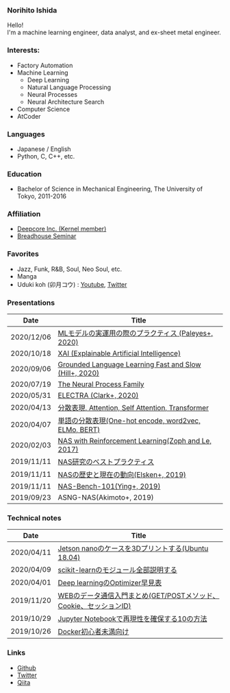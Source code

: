 ### Norihito Ishida
Hello!  
I'm a machine learning engineer, data analyst, and ex-sheet metal engineer.

### Interests:
- Factory Automation
- Machine Learning
    - Deep Learning
    - Natural Language Processing
    - Neural Processes
    - Neural Architecture Search
- Computer Science
- AtCoder

### Languages
- Japanese / English
- Python, C, C++, etc.

### Education
- Bachelor of Science in Mechanical Engineering, The University of Tokyo, 2011-2016

### Affiliation
- [Deepcore Inc. (Kernel member)](https://deepcore.jp/)
- [Breadhouse Seminar](https://twitter.com/breadhouse_semi)

### Favorites
- Jazz, Funk, R&B, Soul, Neo Soul, etc.
- Manga
- Uduki koh (卯月コウ) : [Youtube](https://www.youtube.com/channel/UC3lNFeJiTq6L3UWoz4g1e-A?sub_confirmation=1), [Twitter](https://twitter.com/udukikohh)

### Presentations
|Date|Title|
|---|---|
|2020/12/06|[MLモデルの実運用の際のプラクティス (Paleyes+, 2020)](https://github.com/norihitoishida/breadhouse-semi/tree/main/20201206_ml-deploying)|
|2020/10/18|[XAI (Explainable Artificial Intelligence)](https://docs.google.com/presentation/d/1_sVNHfm-anUprLVklKcpbnx0GdamWZP3EvaTe64EMds/edit#slide=id.g944e2148f1_0_2289)|
|2020/09/06|[Grounded Language Learning Fast and Slow (Hill+, 2020)](https://docs.google.com/presentation/d/1QW4XjsOW8bDtnkGU-ueCQrIAjSuLoZf9eQRNlStpSH4/edit#slide=id.g944e2148f1_0_2289)|
|2020/07/19|[The Neural Process Family](https://github.com/norihitoishida/neural-processes)|
|2020/05/31|[ELECTRA (Clark+, 2020)](https://drive.google.com/file/d/1iov_bIT7z_1MUrO317a7rg6YHoDAM7Jv/view)|
|2020/04/13|[分散表現, Attention, Self Attention, Transformer](https://qiita.com/norihitoishida/items/2fead107792b504eaccf)|
|2020/04/07|[単語の分散表現(One-hot encode, word2vec, ELMo, BERT)](https://qiita.com/norihitoishida/items/85150cfacc1f75f552f3)|
|2020/02/03|[NAS with Reinforcement Learning(Zoph and Le, 2017)](https://qiita.com/norihitoishida/items/41b517225c905606a363)|
|2019/11/11|[NAS研究のベストプラクティス](https://qiita.com/norihitoishida/items/a00c284d83d9d2278fdd)|
|2019/11/11|[NASの歴史と現在の動向(Elsken+, 2019)](https://qiita.com/norihitoishida/items/9f73865a0c8f99c203cd)|
|2019/11/11|[NAS-Bench-101(Ying+, 2019)](https://qiita.com/norihitoishida/items/44f10b5fa13f3c81b380)|
|2019/09/23|ASNG-NAS(Akimoto+, 2019)|

### Technical notes
|Date|Title|
|---|---|
|2020/04/11|[Jetson nanoのケースを3Dプリントする(Ubuntu 18.04)](https://qiita.com/norihitoishida/items/e8626e10b72aa032ea8d)|
|2020/04/09|[scikit-learnのモジュール全部説明する](https://qiita.com/norihitoishida/items/5eda6e7cbca8ac50bd8e)|
|2020/04/01|[Deep learningのOptimizer早見表](https://qiita.com/norihitoishida/items/6d7c9a2494b62bfbe8ae)|
|2019/11/20|[WEBのデータ通信入門まとめ(GET/POSTメソッド、Cookie、セッションID)](https://qiita.com/norihitoishida/items/f16894504d398c121553)|
|2019/10/29|[Jupyter Notebookで再現性を確保する10の方法](https://qiita.com/norihitoishida/items/0f7195b467cc3bcf5493)|
|2019/10/26|[Docker初心者未満向け](https://qiita.com/norihitoishida/items/664c18a575a34a945e64)|

### Links
- [Github](https://github.com/norihitoishida/)
- [Twitter](https://twitter.com/norihitoishida)
- [Qiita](https://qiita.com/norihitoishida)